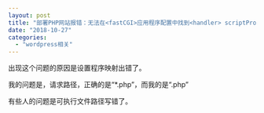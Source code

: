 ```yaml
---
layout: post
title: "部署PHP网站报错：无法在<fastCGI>应用程序配置中找到<handler> scriptProcessor"
date: "2018-10-27"
categories: 
  - "wordpress相关"
---
```


出现这个问题的原因是设置程序映射出错了。

我的问题是，请求路径，正确的是“\*.php”，而我的是“.php”

有些人的问题是可执行文件路径写错了。
